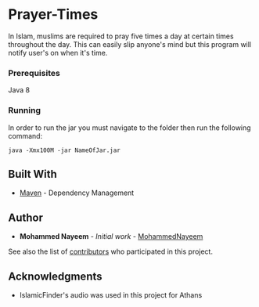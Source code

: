 # Prayer-Times

In Islam, muslims are required to pray five times a day at certain times throughout the day. This can easily slip anyone's mind but this program will notify user's on when it's time. 

### Prerequisites

Java 8

### Running

In order to run the jar you must navigate to the folder then run the following command:


```
java -Xmx100M -jar NameOfJar.jar
```

## Built With

* [Maven](https://maven.apache.org/) - Dependency Management

## Author

* **Mohammed Nayeem** - *Initial work* - [MohammedNayeem](https://github.com/mohammednayeem)

See also the list of [contributors](https://github.com/your/project/contributors) who participated in this project.

## Acknowledgments

* IslamicFinder's audio was used in this project for Athans

